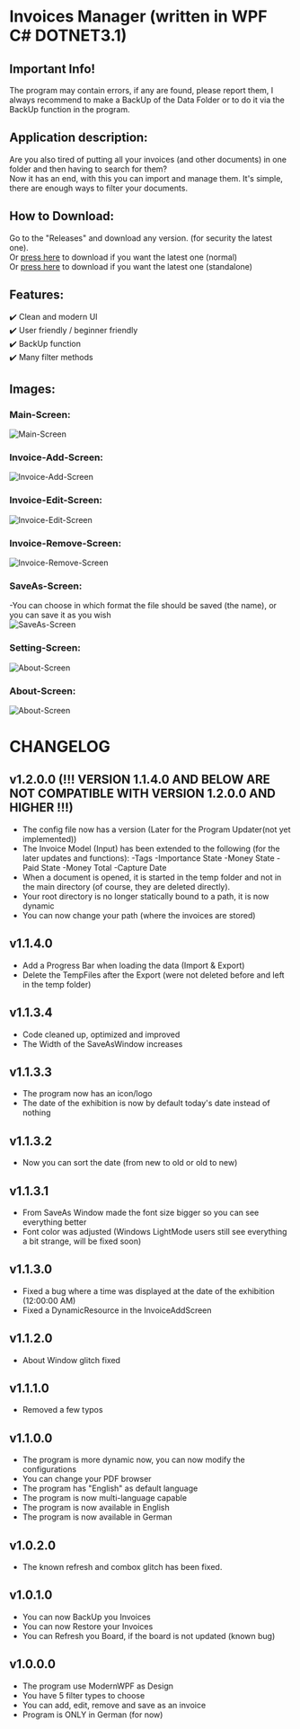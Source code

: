 # Invoices Manager (written in WPF C#   DOTNET3.1)

## Important Info!
The program may contain errors, if any are found, please report them, 
I always recommend to make a BackUp of the Data Folder or to do it 
via the BackUp function in the program.


## Application description:
Are you also tired of putting all your invoices (and other documents) 
in one folder and then having to search for them? <br/>
Now it has an end, with this you can import and manage them. 
It's simple, there are enough ways to filter your documents.


## How to Download:
Go to the "Releases" and download any version. (for security the latest one).  <br/>
Or [press here](https://github.com/Schecher1/InvoicesManager/releases/download/InvoicesManager-Vers-1.2.0.0/InvoicesManager_WindowsX86.zip) to download if you want the latest one (normal) <br/>
Or [press here](https://github.com/Schecher1/InvoicesManager/releases/download/InvoicesManager-Vers-1.2.0.0/InvoicesManager_WindowsX86_Standalone.zip) to download if you want the latest one (standalone) <br/>


## Features:
✔️ Clean and modern UI<br/>
✔️ User friendly / beginner friendly<br/>
✔️ BackUp function<br/>
✔️ Many filter methods<br/>
                                                                                                             

## Images:
### Main-Screen:                                                  
![Main-Screen](IMAGES/Version%201.1.3.0/MainScreen.png)

### Invoice-Add-Screen:                                           
![Invoice-Add-Screen](IMAGES/Version%201.1.3.0/InvoiceAddScreen.png)

### Invoice-Edit-Screen:                                              
![Invoice-Edit-Screen](IMAGES/Version%201.1.0.0/InvoiceEditScreen.png)

### Invoice-Remove-Screen:                                               
![Invoice-Remove-Screen](IMAGES/Version%201.1.0.0/InvoiceRemoveScreen.png)

### SaveAs-Screen:
-You can choose in which format the file should be saved (the name), or you can save it as you wish                   <br/>
![SaveAs-Screen](IMAGES/Version%201.1.3.1/InvoiceSaveAsScreen.png)

### Setting-Screen:                                         
![About-Screen](IMAGES/Version%201.1.0.0/SettingScreen.png)

### About-Screen:                                         
![About-Screen](IMAGES/Version%201.1.3.0/AboutScreen.png)


# CHANGELOG

## v1.2.0.0 (!!! VERSION 1.1.4.0 AND BELOW ARE NOT COMPATIBLE WITH VERSION 1.2.0.0 AND HIGHER !!!)
- The config file now has a version (Later for the Program Updater(not yet implemented))
- The Invoice Model (Input) has been extended to the following (for the later updates and functions):
    -Tags
    -Importance State
    -Money State
    -Paid State
    -Money Total
    -Capture Date
- When a document is opened, it is started in the temp folder and not in the main directory (of course, they are deleted directly).
- Your root directory is no longer statically bound to a path, it is now dynamic
- You can now change your path (where the invoices are stored)

## v1.1.4.0
- Add a Progress Bar when loading the data (Import & Export)
- Delete the TempFiles after the Export (were not deleted before and left in the temp folder)

## v1.1.3.4
- Code cleaned up, optimized and improved
- The Width of the SaveAsWindow increases

## v1.1.3.3
- The program now has an icon/logo
- The date of the exhibition is now by default today's date instead of nothing

## v1.1.3.2
- Now you can sort the date (from new to old or old to new)

## v1.1.3.1
- From SaveAs Window made the font size bigger so you can see everything better
- Font color was adjusted (Windows LightMode users still see everything a bit strange, will be fixed soon)

## v1.1.3.0
- Fixed a bug where a time was displayed at the date of the exhibition (12:00:00 AM)
- Fixed a DynamicResource in the InvoiceAddScreen

## v1.1.2.0
- About Window glitch fixed

## v1.1.1.0
- Removed a few typos

## v1.1.0.0
- The program is more dynamic now, you can now modify the configurations
- You can change your PDF browser
- The program has "English" as default language
- The program is now multi-language capable
- The program is now available in English
- The program is now available in German

## v1.0.2.0
- The known refresh and combox glitch has been fixed.

## v1.0.1.0
- You can now BackUp you Invoices
- You can now Restore your Invoices
- You can Refresh you Board, if the board is not updated (known bug)

## v1.0.0.0
- The program use ModernWPF as Design
- You have 5 filter types to choose 
- You can add, edit, remove and save as an invoice
- Program is ONLY in German (for now)